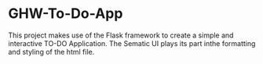 # GHW-To-Do-App
This project makes use of the Flask framework to create a simple and interactive TO-DO Application. The Sematic UI plays its part inthe formatting and styling of the html file. 
